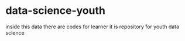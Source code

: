 # data-science-youth
inside this data there are codes for learner
it is repository for youth data science
